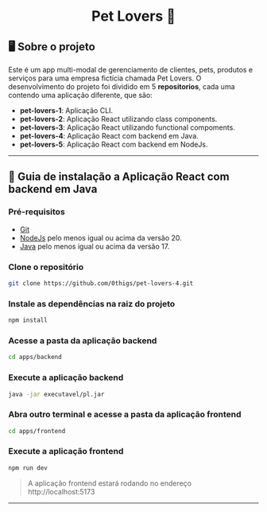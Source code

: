 <h1 align="center">Pet Lovers 🐶</h1>

## 🖥️ Sobre o projeto

Este é um app multi-modal de gerenciamento de clientes, pets, produtos e serviços para uma empresa fictícia chamada Pet Lovers. O desenvolvimento do projeto foi dividido em 5 **repositorios**, cada uma contendo uma aplicação diferente, que são:
- **pet-lovers-1**: Aplicação CLI.
- **pet-lovers-2**: Aplicação React utilizando class components. 
- **pet-lovers-3**: Aplicação React utilizando functional compoments. 
- **pet-lovers-4**: Aplicação React com backend em Java.
- **pet-lovers-5**: Aplicação React com backend em NodeJs.

---

## 📖 Guia de instalação a Aplicação React com backend em Java

### Pré-requisitos

- [Git](https://git-scm.com/)
- [NodeJs](https://www.python.org/) pelo menos igual ou acima da versão 20.
- [Java](https://www.java.com/pt-BR/) pelo menos igual ou acima da versão 17.

### Clone o repositório

```bash
git clone https://github.com/0thigs/pet-lovers-4.git
```

### Instale as dependências na raiz do projeto

```bash
npm install
```

### Acesse a pasta da aplicação backend

```bash
cd apps/backend
```

### Execute a aplicação backend

```bash
java -jar executavel/pl.jar
```

### Abra outro terminal e acesse a pasta da aplicação frontend

```bash
cd apps/frontend
```

### Execute a aplicação frontend

```bash
npm run dev
```

> A aplicação frontend estará rodando no endereço http://localhost:5173

---
